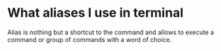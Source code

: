 # What aliases I use in terminal
Alias is nothing but a shortcut to the command and allows to execute a command or group of commands with a word of choice. 


